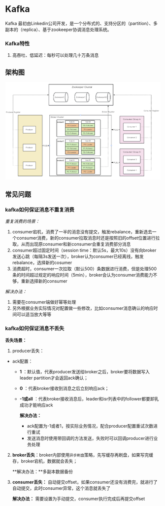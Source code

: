 # Kafka

Kafka 最初由Linkedin公司开发，是一个分布式的、支持分区的（partition）、多副本的（replica）、基于zookeeper协调消息处理系统。

### Kafka特性
1. 高吞吐、低延迟：每秒可以处理几十万条消息


## 架构图

![Kafka架构图](/images/middleware/kafka/Kafka架构图.png)


## 常见问题

### kafka如何保证消息不重复消费

*重复消费的场景：*
1. consumer宕机，消费了一半的消息没有提交，触发rebalance，重新选去一个consumer消费，新的consumer拉取消息时还是按照旧的offset位置进行拉取，从而出现原consumer和新consumer会重复消费部分消息
2. consumer超过固定时间（session time：默认5s，最大10s）没有向broker发送心跳（每隔3s发送一次），broker认为consumer已经离线，触发rebalance，选择新的cosumer
3. 消费超时，consumer一次拉取（默认500）条数据进行消费，但是处理500条的时间超过规定的响应时间（5min），broker会认为consumer消费能力不够，重新选择新的consumer

*解决办法：*
1. 需要在consumer端做好幂等处理
2. 另外根据业务实际情况对配置做一些修改，比如consumer消息确认的响应时间可以适当放大等等

### kafka如何保证消息不丢失
**丢失场景：**
1. producer丢失：

+ ack配置：
  + **1** ：默认值，代表producer发送给broker之后，broker要将数据写入leader partition才会返回ack确认；
  + **0** ：代表broker接收到消息之后立刻响应ack；
  + **-1或all** ：代表broker接收消息后，leader和isr列表中的follower都要卸乳成功才能响应ack

    **解决办法：**
    + ack配置为-1或者1，按实际业务情况，配合producer配置重试次数进行重试
    + 发送消息时使用带回调的方法发送，失败时可以回调producer进行业务处理


2. **broker丢失**：broker内部使用`异步刷盘`策略，先写缓存再刷盘，如果写完缓存，broker宕机，数据就会丢失； 

   **解决办法：**多副本数据备份

3. **consumer丢失：** 自动提交offset，如果consumer还没有消费完，就进行了自动提交，此时consumer异常，这个消息就丢失了

   **解决办法：** 需要设置为手动提交，consumer执行完成后再提交offset